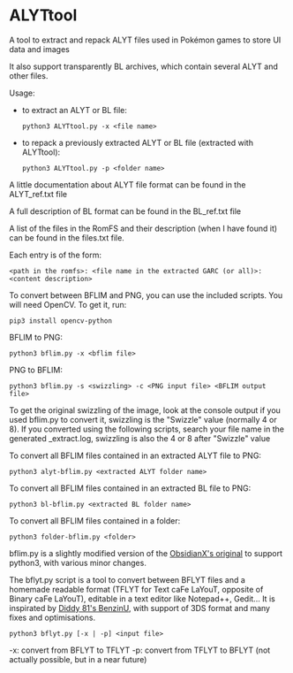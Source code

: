 # ALYTtool
A tool to extract and repack ALYT files used in Pokémon games to store UI data and images

It also support transparently BL archives, which contain several ALYT and other files.

Usage:

*	to extract an ALYT or BL file:

		python3 ALYTtool.py -x <file name>

*	to repack a previously extracted ALYT or BL file (extracted with ALYTtool):
		
		python3 ALYTtool.py -p <folder name>

A little documentation about ALYT file format can be found in the ALYT_ref.txt file

A full description of BL format can be found in the BL_ref.txt file

A list of the files in the RomFS and their description (when I have found it) can be found in the files.txt file.

Each entry is of the form:

	<path in the romfs>: <file name in the extracted GARC (or all)>: <content description>

To convert between BFLIM and PNG, you can use the included scripts. You will need OpenCV. To get it, run:

	pip3 install opencv-python

BFLIM to PNG:

	python3 bflim.py -x <bflim file>

PNG to BFLIM:

	python3 bflim.py -s <swizzling> -c <PNG input file> <BFLIM output file>

To get the original swizzling of the image, look at the console output if you used bflim.py to convert it, swizzling is the "Swizzle" value (normally 4 or 8). If you converted using the following scripts, search your file name in the generated \_extract.log, swizzling is also the 4 or 8 after "Swizzle" value

To convert all BFLIM files contained in an extracted ALYT file to PNG:

	python3 alyt-bflim.py <extracted ALYT folder name>

To convert all BFLIM files contained in an extracted BL file to PNG:

	python3 bl-bflim.py <extracted BL folder name>

To convert all BFLIM files contained in a folder:

	python3 folder-bflim.py <folder>

bflim.py is a slightly modified version of the [ObsidianX's original](http://www.github.com/ObsidianX/3dstools) to support python3, with various minor changes.

The bflyt.py script is a tool to convert between BFLYT files and a homemade readable format (TFLYT for Text caFe LaYouT, opposite of Binary caFe LaYouT), editable in a text editor like Notepad++, Gedit... It is inspirated by [Diddy 81's BenzinU](https://gbatemp.net/threads/benzinu-release.423171), with support of 3DS format and many fixes and optimisations.

	python3 bflyt.py [-x | -p] <input file>

-x: convert from BFLYT to TFLYT
-p: convert from TFLYT to BFLYT (not actually possible, but in a near future)
